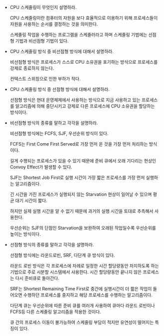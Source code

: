 - CPU 스케줄링이 무엇인지 설명하라.
    
    CPU 스케줄링이란 컴퓨터의 자원을 보다 효율적으로 이용하기 위해 프로세스들이 자원을 사용하는 순서를 결정하는 것을 의미한다.
    
    스케줄링 작업을 수행하는 프로그램을 스케줄러라고 하며 스케줄링 기법에는 선점형 기법과 비선점형 기법이 있다.
    
- CPU 스케줄링 방식 중 비선점형 방식에 대해서 설명하라.
    
    비선점형 방식은 프로세스가 스스로 CPU 소유권을 포기하는 방식으로 프로세스를 강제로 종료하지 않는다.
    
    컨텍스트 스위칭으로 인한 부하가 적다.
    
- CPU 스케줄링 방식 중 선점형 방식에 대해서 설명하라.
    
    선점형 방식은 현대 운영체제에서 사용하는 방식으로 지금 사용하고 있는 프로세스를 알고리즘에 의해 중단시키고 강제로 다른 프로세스에 CPU 소유권을 할당하는 방식이다.
    
- 비선점형 방식의 종류를 말하고 각각을 설명하라.
    
    비선점형 방식에는 FCFS, SJF, 우선순위 방식이 있다.
    
    FCFS는 First Come First Served로 가장 먼저 온 것을 가장 먼저 처리하는 방식이다. 
    
    길게 수행되는 프로세스가 있을 수 있기 때문에 준비 큐에서 오래 기다리는 현상인 Convoy Effect가 발생할 수 있다.
    
    SJF는 Shortest Job First로 실행 시간이 가장 짧은 프로세스를 가장 먼저 실행하는 알고리즘이다. 
    
    긴 시간을 가진 프로세스가 실행되지 않는 Starvation 현상이 일어날 수 있으며 평균 대기 시간이 짧다.
    
    하지만 실제 실행 시간을 알 수 없기 때문에 과거의 실행 시간을 토대로 추측해서 사용한다.
    
    우선순위는 SJF의 단점인 Starvation을 보완하여 오래된 작업일수록 우선순위를 높이는 방식이다. 
    
- 선점형 방식의 종류를 말하고 각각을 설명하라.
    
    선점형 방식에는 라운드로빈, SRF, 다단계 큐 방식이 있다.
    
    라운드 로빈 방식은 각 프로세스에 차례로 일정한 시간 할당량동안 차지하도록 하는 기법으로 주로 시분할 시스템에서 사용한다. 시간 할당량동안 끝나지 않은 프로세스는 다시 준비큐로 돌아간다. 
    
    SRF는 Shortest Remaining Time First로 중간에 실행시간이 더 짧은 작업이 들어오면 수행하던 프로세스를 중지하고 해당 프로세스를 수행하는 알고리즘이다. 
    
    다단계 큐는 우선순위에 따른 준비 큐를 여러개 사용하여 큐마다 라운드 로빈이나 FCFS등 다른 스케줄링 알고리즘을 적용한 것이다. 
    
    큐 간의 프로세스 이동이 불가능하여 스케줄링 부담이 적지만 유연성이 떨어지는 특징이 있다.

